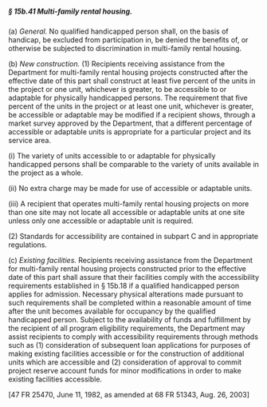 ##### § 15b.41 Multi-family rental housing. #####

(a) *General.* No qualified handicapped person shall, on the basis of handicap, be excluded from participation in, be denied the benefits of, or otherwise be subjected to discrimination in multi-family rental housing.

(b) *New construction.* (1) Recipients receiving assistance from the Department for multi-family rental housing projects constructed after the effective date of this part shall construct at least five percent of the units in the project or one unit, whichever is greater, to be accessible to or adaptable for physically handicapped persons. The requirement that five percent of the units in the project or at least one unit, whichever is greater, be accessible or adaptable may be modified if a recipient shows, through a market survey approved by the Department, that a different percentage of accessible or adaptable units is appropriate for a particular project and its service area.

(i) The variety of units accessible to or adaptable for physically handicapped persons shall be comparable to the variety of units available in the project as a whole.

(ii) No extra charge may be made for use of accessible or adaptable units.

(iii) A recipient that operates multi-family rental housing projects on more than one site may not locate all accessible or adaptable units at one site unless only one accessible or adaptable unit is required.

(2) Standards for accessibility are contained in subpart C and in appropriate regulations.

(c) *Existing facilities.* Recipients receiving assistance from the Department for multi-family rental housing projects constructed prior to the effective date of this part shall assure that their facilities comply with the accessibility requirements established in § 15b.18 if a qualified handicapped person applies for admission. Necessary physical alterations made pursuant to such requirements shall be completed within a reasonable amount of time after the unit becomes available for occupancy by the qualified handicapped person. Subject to the availability of funds and fulfillment by the recipient of all program eligibility requirements, the Department may assist recipients to comply with accessibility requirements through methods such as (1) consideration of subsequent loan applications for purposes of making existing facilities accessible or for the construction of additional units which are accessible and (2) consideration of approval to commit project reserve account funds for minor modifications in order to make existing facilities accessible.

[47 FR 25470, June 11, 1982, as amended at 68 FR 51343, Aug. 26, 2003]